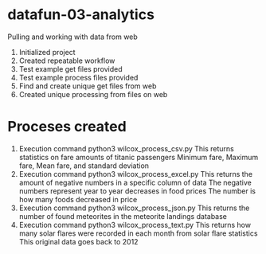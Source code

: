 # datafun-03-analytics
Pulling and working with data from web
1. Initialized project
2. Created repeatable workflow
3. Test example get files provided
4. Test example process files provided
5. Find and create unique get files from web
6. Created unique processing from files on web

# Proceses created 
1. Execution command python3 wilcox_process_csv.py
    This returns statistics on fare amounts of titanic passengers
    Minimum fare, Maximum fare, Mean fare, and standard deviation
2. Execution command python3 wilcox_process_excel.py
    This returns the amount of negative numbers in a specific column of data
    The negative numbers represent year to year decreases in food prices 
    The number is how many foods decreased in price
3. Execution command python3 wilcox_process_json.py
    This returns the number of found meteorites in the meteorite landings database
4. Execution command python3 wilcox_process_text.py
    This returns how many solar flares were recorded in each month from solar flare statistics
    This original data goes back to 2012
